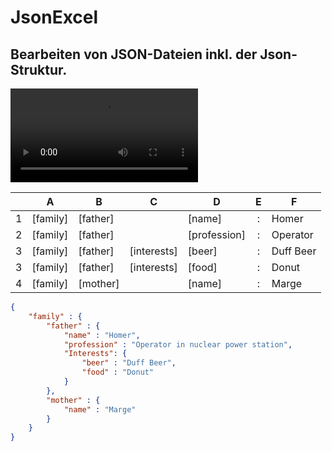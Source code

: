 # JsonExcel


## Bearbeiten von JSON-Dateien inkl. der Json-Struktur. 

![Json erstellen](https://raw.githubusercontent.com/diogenes25/JsonExcel_AddIn/master/Doc/JsonExcel/Video/WebM/JsonExcel.webm)

|   |   A    |   B    |      C    |    D       | E |   F     |
|---|--------|--------|-----------|------------|:-:|---------|
| 1 |[family]|[father]|           |[name]      | : |Homer    |
| 2 |[family]|[father]|           |[profession]| : |Operator |
| 3 |[family]|[father]|[interests]|[beer]      | : |Duff Beer|
| 3 |[family]|[father]|[interests]|[food]      | : |Donut    |
| 4 |[family]|[mother]|           |[name]      | : |Marge    |

```json
{
	"family" : {
		"father" : {
			"name" : "Homer",
			"profession" : "Operator in nuclear power station",
			"Interests": {
				"beer" : "Duff Beer",
				"food" : "Donut"
			}
		},
		"mother" : {
			"name" : "Marge"
		}
	}
}
```
